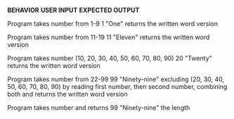 **BEHAVIOR**                              **USER INPUT**                        **EXPECTED OUTPUT**

Program takes number from 1-9                  1                                         "One"
returns the written word version

Program takes number from 11-19                 11                                         "Eleven"
returns the written word version

Program takes number
(10, 20, 30, 40, 50, 60, 70, 80, 90)            20                                         "Twenty"
returns the written word version

Program takes number from 22-99                 99                                        "Ninety-nine"
excluding (20, 30, 40, 50, 60, 70, 80, 90)
by reading first number, then second
number, combining both and returns
the written word version

Program takes number and returns                 99                                        "Ninety-nine"
the length

